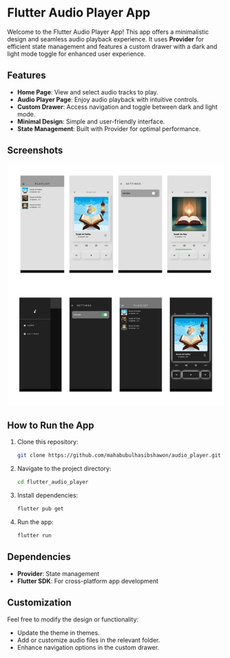 # Flutter Audio Player App

Welcome to the Flutter Audio Player App! This app offers a minimalistic design and seamless audio playback experience. It uses **Provider** for efficient state management and features a custom drawer with a dark and light mode toggle for enhanced user experience.

## Features

- **Home Page**: View and select audio tracks to play.
- **Audio Player Page**: Enjoy audio playback with intuitive controls.
- **Custom Drawer**: Access navigation and toggle between dark and light mode.
- **Minimal Design**: Simple and user-friendly interface.
- **State Management**: Built with Provider for optimal performance.

## Screenshots
![ap1.png](screenshots%2Fap1.png)
![ap2.png](screenshots%2Fap2.png)

## How to Run the App

1. Clone this repository:
   ```bash
   git clone https://github.com/mahabubulhasibshawon/audio_player.git
   ```
2. Navigate to the project directory:
   ```bash
   cd flutter_audio_player
   ```
3. Install dependencies:
   ```bash
   flutter pub get
   ```
4. Run the app:
   ```bash
   flutter run
   ```

## Dependencies

- **Provider**: State management
- **Flutter SDK**: For cross-platform app development

## Customization

Feel free to modify the design or functionality:
- Update the theme in themes.
- Add or customize audio files in the relevant folder.
- Enhance navigation options in the custom drawer.

